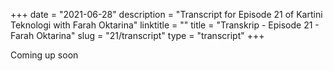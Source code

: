 +++
date = "2021-06-28"
description = "Transcript for Episode 21 of Kartini Teknologi with Farah Oktarina"
linktitle = ""
title = "Transkrip - Episode 21 - Farah Oktarina"
slug = "21/transcript"
type = "transcript"
+++

Coming up soon
